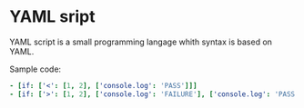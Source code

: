 # YAML sript

YAML script is a small programming langage whith syntax is based on YAML.

Sample code:

```yaml
- [if: ['<': [1, 2], ['console.log': 'PASS']]]
- [if: ['>': [1, 2], ['console.log': 'FAILURE'], ['console.log': 'PASS']]]
```
